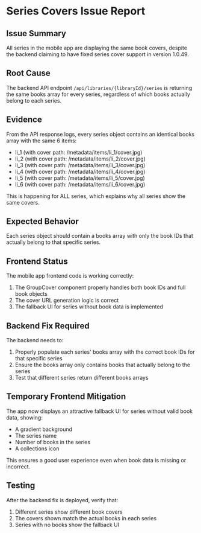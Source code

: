 # Series Covers Issue Report

## Issue Summary
All series in the mobile app are displaying the same book covers, despite the backend claiming to have fixed series cover support in version 1.0.49.

## Root Cause
The backend API endpoint `/api/libraries/{libraryId}/series` is returning the same books array for every series, regardless of which books actually belong to each series.

## Evidence
From the API response logs, every series object contains an identical books array with the same 6 items:
- li_1 (with cover path: /metadata/items/li_1/cover.jpg)
- li_2 (with cover path: /metadata/items/li_2/cover.jpg)
- li_3 (with cover path: /metadata/items/li_3/cover.jpg)
- li_4 (with cover path: /metadata/items/li_4/cover.jpg)
- li_5 (with cover path: /metadata/items/li_5/cover.jpg)
- li_6 (with cover path: /metadata/items/li_6/cover.jpg)

This is happening for ALL series, which explains why all series show the same covers.

## Expected Behavior
Each series object should contain a books array with only the book IDs that actually belong to that specific series.

## Frontend Status
The mobile app frontend code is working correctly:
1. The GroupCover component properly handles both book IDs and full book objects
2. The cover URL generation logic is correct
3. The fallback UI for series without book data is implemented

## Backend Fix Required
The backend needs to:
1. Properly populate each series' books array with the correct book IDs for that specific series
2. Ensure the books array only contains books that actually belong to the series
3. Test that different series return different books arrays

## Temporary Frontend Mitigation
The app now displays an attractive fallback UI for series without valid book data, showing:
- A gradient background
- The series name
- Number of books in the series
- A collections icon

This ensures a good user experience even when book data is missing or incorrect.

## Testing
After the backend fix is deployed, verify that:
1. Different series show different book covers
2. The covers shown match the actual books in each series
3. Series with no books show the fallback UI